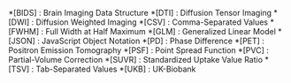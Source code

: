 *[BIDS] : Brain Imaging Data Structure
*[DTI] : Diffusion Tensor Imaging
*[DWI] : Diffusion Weighted Imaging
*[CSV] : Comma-Separated Values
*[FWHM] : Full Width at Half Maximum
*[GLM] : Generalized Linear Model
*[JSON] : JavaScript Object Notation
*[PD] : Phase Difference
*[PET] : Positron Emission Tomography
*[PSF] : Point Spread Function
*[PVC] : Partial-Volume Correction
*[SUVR] : Standardized Uptake Value Ratio
*[TSV] : Tab-Separated Values
*[UKB] : UK-Biobank
